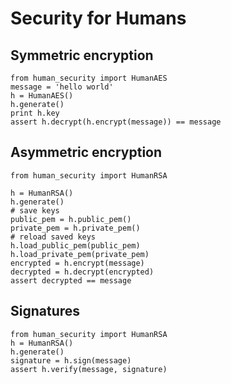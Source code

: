 # Security for Humans


## Symmetric encryption
```
from human_security import HumanAES
message = 'hello world'
h = HumanAES()
h.generate()
print h.key
assert h.decrypt(h.encrypt(message)) == message
```


## Asymmetric encryption
```
from human_security import HumanRSA

h = HumanRSA()
h.generate()
# save keys
public_pem = h.public_pem()
private_pem = h.private_pem()
# reload saved keys
h.load_public_pem(public_pem)
h.load_private_pem(private_pem)
encrypted = h.encrypt(message)
decrypted = h.decrypt(encrypted)
assert decrypted == message
```

## Signatures
```
from human_security import HumanRSA
h = HumanRSA()
h.generate()
signature = h.sign(message)
assert h.verify(message, signature)
```

